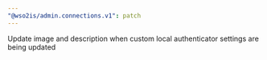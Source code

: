 ```yaml
---
"@wso2is/admin.connections.v1": patch
---
```


Update image and description when custom local authenticator settings are being updated

